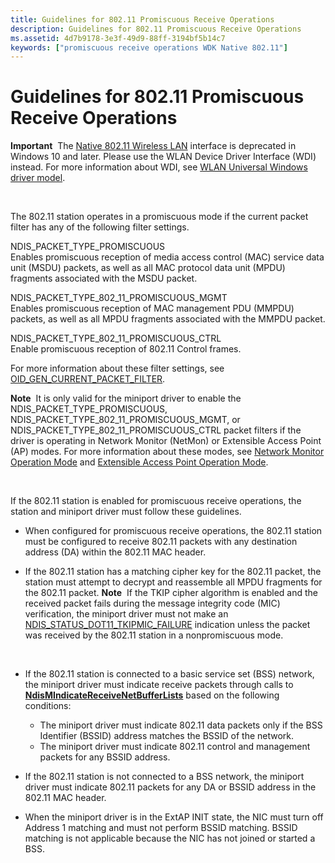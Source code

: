 ```yaml
---
title: Guidelines for 802.11 Promiscuous Receive Operations
description: Guidelines for 802.11 Promiscuous Receive Operations
ms.assetid: 4d7b9178-3e3f-49d9-88ff-3194bf5b14c7
keywords: ["promiscuous receive operations WDK Native 802.11"]
---
```


# Guidelines for 802.11 Promiscuous Receive Operations


**Important**  The [Native 802.11 Wireless LAN](native-802-11-wireless-lan4.md) interface is deprecated in Windows 10 and later. Please use the WLAN Device Driver Interface (WDI) instead. For more information about WDI, see [WLAN Universal Windows driver model](wifi-universal-driver-model.md).

 

The 802.11 station operates in a promiscuous mode if the current packet filter has any of the following filter settings.

<a href="" id="ndis-packet-type-promiscuous"></a>NDIS\_PACKET\_TYPE\_PROMISCUOUS  
Enables promiscuous reception of media access control (MAC) service data unit (MSDU) packets, as well as all MAC protocol data unit (MPDU) fragments associated with the MSDU packet.

<a href="" id="ndis-packet-type-802-11-promiscuous-mgmt"></a>NDIS\_PACKET\_TYPE\_802\_11\_PROMISCUOUS\_MGMT  
Enables promiscuous reception of MAC management PDU (MMPDU) packets, as well as all MPDU fragments associated with the MMPDU packet.

<a href="" id="ndis-packet-type-802-11-promiscuous-ctrl"></a>NDIS\_PACKET\_TYPE\_802\_11\_PROMISCUOUS\_CTRL  
Enable promiscuous reception of 802.11 Control frames.

For more information about these filter settings, see [OID\_GEN\_CURRENT\_PACKET\_FILTER](https://msdn.microsoft.com/library/windows/hardware/ff569575).

**Note**  It is only valid for the miniport driver to enable the NDIS\_PACKET\_TYPE\_PROMISCUOUS, NDIS\_PACKET\_TYPE\_802\_11\_PROMISCUOUS\_MGMT, or NDIS\_PACKET\_TYPE\_802\_11\_PROMISCUOUS\_CTRL packet filters if the driver is operating in Network Monitor (NetMon) or Extensible Access Point (AP) modes. For more information about these modes, see [Network Monitor Operation Mode](network-monitor-operation-mode.md) and [Extensible Access Point Operation Mode](extensible-access-point-operation-mode.md).

 

If the 802.11 station is enabled for promiscuous receive operations, the station and miniport driver must follow these guidelines.

-   When configured for promiscuous receive operations, the 802.11 station must be configured to receive 802.11 packets with any destination address (DA) within the 802.11 MAC header.

-   If the 802.11 station has a matching cipher key for the 802.11 packet, the station must attempt to decrypt and reassemble all MPDU fragments for the 802.11 packet.
    **Note**  If the TKIP cipher algorithm is enabled and the received packet fails during the message integrity code (MIC) verification, the miniport driver must not make an [NDIS\_STATUS\_DOT11\_TKIPMIC\_FAILURE](https://msdn.microsoft.com/library/windows/hardware/ff567368) indication unless the packet was received by the 802.11 station in a nonpromiscuous mode.

     

-   If the 802.11 station is connected to a basic service set (BSS) network, the miniport driver must indicate receive packets through calls to [**NdisMIndicateReceiveNetBufferLists**](https://msdn.microsoft.com/library/windows/hardware/ff563598) based on the following conditions:
    -   The miniport driver must indicate 802.11 data packets only if the BSS Identifier (BSSID) address matches the BSSID of the network.
    -   The miniport driver must indicate 802.11 control and management packets for any BSSID address.
-   If the 802.11 station is not connected to a BSS network, the miniport driver must indicate 802.11 packets for any DA or BSSID address in the 802.11 MAC header.

-   When the miniport driver is in the ExtAP INIT state, the NIC must turn off Address 1 matching and must not perform BSSID matching. BSSID matching is not applicable because the NIC has not joined or started a BSS.

 

 





